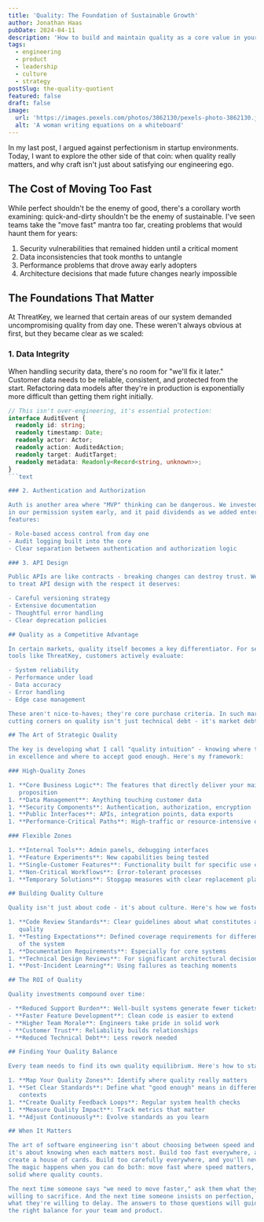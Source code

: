 ```yaml
---
title: 'Quality: The Foundation of Sustainable Growth'
author: Jonathan Haas
pubDate: 2024-04-11
description: 'How to build and maintain quality as a core value in your organization'
tags:
  - engineering
  - product
  - leadership
  - culture
  - strategy
postSlug: the-quality-quotient
featured: false
draft: false
image:
  url: 'https://images.pexels.com/photos/3862130/pexels-photo-3862130.jpeg?auto=compress&cs=tinysrgb&w=1260&h=750&dpr=2'
  alt: 'A woman writing equations on a whiteboard'
---
```


In my last post, I argued against perfectionism in startup environments. Today,
I want to explore the other side of that coin: when quality really matters, and
why craft isn't just about satisfying our engineering ego.

## The Cost of Moving Too Fast

While perfect shouldn't be the enemy of good, there's a corollary worth
examining: quick-and-dirty shouldn't be the enemy of sustainable. I've seen
teams take the "move fast" mantra too far, creating problems that would haunt
them for years:

1. Security vulnerabilities that remained hidden until a critical moment
1. Data inconsistencies that took months to untangle
1. Performance problems that drove away early adopters
1. Architecture decisions that made future changes nearly impossible

## The Foundations That Matter

At ThreatKey, we learned that certain areas of our system demanded
uncompromising quality from day one. These weren't always obvious at first, but
they became clear as we scaled:

### 1. Data Integrity

When handling security data, there's no room for "we'll fix it later." Customer
data needs to be reliable, consistent, and protected from the start. Refactoring
data models after they're in production is exponentially more difficult than
getting them right initially.

````typescript
// This isn't over-engineering, it's essential protection:
interface AuditEvent {
  readonly id: string;
  readonly timestamp: Date;
  readonly actor: Actor;
  readonly action: AuditedAction;
  readonly target: AuditTarget;
  readonly metadata: Readonly<Record<string, unknown>>;
}
```text

### 2. Authentication and Authorization

Auth is another area where "MVP" thinking can be dangerous. We invested heavily
in our permission system early, and it paid dividends as we added enterprise
features:

- Role-based access control from day one
- Audit logging built into the core
- Clear separation between authentication and authorization logic

### 3. API Design

Public APIs are like contracts - breaking changes can destroy trust. We learned
to treat API design with the respect it deserves:

- Careful versioning strategy
- Extensive documentation
- Thoughtful error handling
- Clear deprecation policies

## Quality as a Competitive Advantage

In certain markets, quality itself becomes a key differentiator. For security
tools like ThreatKey, customers actively evaluate:

- System reliability
- Performance under load
- Data accuracy
- Error handling
- Edge case management

These aren't nice-to-haves; they're core purchase criteria. In such markets,
cutting corners on quality isn't just technical debt - it's market debt.

## The Art of Strategic Quality

The key is developing what I call "quality intuition" - knowing where to invest
in excellence and where to accept good enough. Here's my framework:

### High-Quality Zones

1. **Core Business Logic**: The features that directly deliver your main value
   proposition
1. **Data Management**: Anything touching customer data
1. **Security Components**: Authentication, authorization, encryption
1. **Public Interfaces**: APIs, integration points, data exports
1. **Performance-Critical Paths**: High-traffic or resource-intensive operations

### Flexible Zones

1. **Internal Tools**: Admin panels, debugging interfaces
1. **Feature Experiments**: New capabilities being tested
1. **Single-Customer Features**: Functionality built for specific use cases
1. **Non-Critical Workflows**: Error-tolerant processes
1. **Temporary Solutions**: Stopgap measures with clear replacement plans

## Building Quality Culture

Quality isn't just about code - it's about culture. Here's how we foster it:

1. **Code Review Standards**: Clear guidelines about what constitutes acceptable
   quality
1. **Testing Expectations**: Defined coverage requirements for different parts
   of the system
1. **Documentation Requirements**: Especially for core systems
1. **Technical Design Reviews**: For significant architectural decisions
1. **Post-Incident Learning**: Using failures as teaching moments

## The ROI of Quality

Quality investments compound over time:

- **Reduced Support Burden**: Well-built systems generate fewer tickets
- **Faster Feature Development**: Clean code is easier to extend
- **Higher Team Morale**: Engineers take pride in solid work
- **Customer Trust**: Reliability builds relationships
- **Reduced Technical Debt**: Less rework needed

## Finding Your Quality Balance

Every team needs to find its own quality equilibrium. Here's how to start:

1. **Map Your Quality Zones**: Identify where quality really matters
1. **Set Clear Standards**: Define what "good enough" means in different
   contexts
1. **Create Quality Feedback Loops**: Regular system health checks
1. **Measure Quality Impact**: Track metrics that matter
1. **Adjust Continuously**: Evolve standards as you learn

## When It Matters

The art of software engineering isn't about choosing between speed and quality -
it's about knowing when each matters most. Build too fast everywhere, and you'll
create a house of cards. Build too carefully everywhere, and you'll never ship.
The magic happens when you can do both: move fast where speed matters, and build
solid where quality counts.

The next time someone says "we need to move faster," ask them what they're
willing to sacrifice. And the next time someone insists on perfection, ask them
what they're willing to delay. The answers to those questions will guide you to
the right balance for your team and product.
````
